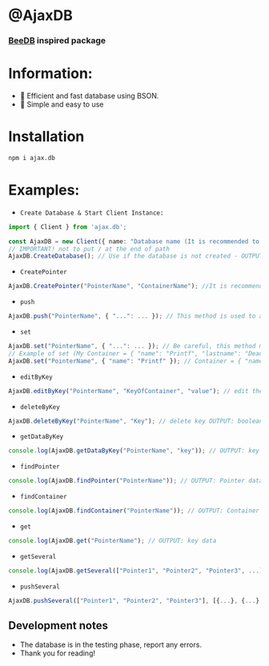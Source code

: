 # @AjaxDB
### [BeeDB](https://github.com/theMarzon/BeeDB) inspired package
# Information:
- :wrench: Efficient and fast database using BSON.
- :butterfly: Simple and easy to use

# Installation
```sh
npm i ajax.db
```

# Examples:
- `Create Database & Start Client Instance:`
```ts
import { Client } from 'ajax.db';

const AjaxDB = new Client({ name: "Database name (It is recommended to put everything together)", path: "path/to/databases" });
// IMPORTANT! not to put / at the end of path
AjaxDB.CreateDatabase(); // Use if the database is not created - OUTPUT: boolean
```
- `CreatePointer`
```ts
AjaxDB.CreatePointer("PointerName", "ContainerName"); //It is recommended to put everything together
```
- `push`
```ts
AjaxDB.push("PointerName", { "...": ... }); // This method is used to add elements, it accepts an object with any data type as long as it follows the syntax. (IMPORTANT: the key must be defined in quotes) OUTPUT: boolean
```
- `set`
```ts
AjaxDB.set("PointerName", { "...": ... }); // Be careful, this method modifies all elements. OUTPUT: boolean
// Example of set (My Container = { "name": "Printf", "lastname": "Dead" })
AjaxDB.set("PointerName", { "name": "Printf" }); // Container = { "name": "Printf" }
```
- `editByKey`
```ts
AjaxDB.editByKey("PointerName", "KeyOfContainer", "value"); // edit the data of a single data OUTPUT: boolean
```
- `deleteByKey`
```ts
AjaxDB.deleteByKey("PointerName", "Key"); // delete key OUTPUT: boolean
```
- `getDataByKey`
```ts
console.log(AjaxDB.getDataByKey("PointerName", "key")); // OUTPUT: key data
```
- `findPointer`
```ts
console.log(AjaxDB.findPointer("PointerName")); // OUTPUT: Pointer data
```
- `findContainer`
```ts
console.log(AjaxDB.findContainer("PointerName")); // OUTPUT: Container data
```
- `get`
```ts
console.log(AjaxDB.get("PointerName"); // OUTPUT: key data
```
- `getSeveral`
```ts
console.log(AjaxDB.getSeveral(["Pointer1", "Pointer2", "Pointer3", ...]));
```
- `pushSeveral`
```ts
AjaxDB.pushSeveral(["Pointer1", "Pointer2", "Pointer3"], [{...}, {...}, {...}]);
```

## Development notes
- The database is in the testing phase, report any errors.
- Thank you for reading!
